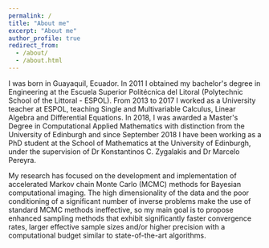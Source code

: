 ```yaml
---
permalink: /
title: "About me"
excerpt: "About me"
author_profile: true
redirect_from: 
  - /about/
  - /about.html
---
```


I was born in Guayaquil, Ecuador. In 2011 I obtained my bachelor's degree in Engineering at the Escuela Superior Politécnica del Litoral (Polytechnic School of the Littoral - ESPOL). From 2013 to 2017 I worked as a University teacher at ESPOL, teaching Single and Multivariable Calculus, Linear Algebra and Differential Equations. In 2018, I was awarded a Master's Degree in Computational Applied Mathematics with distinction from the University of Edinburgh and since September 2018 I have been working as a PhD student at the School of Mathematics at the University of Edinburgh, under the supervision of Dr Konstantinos C. Zygalakis and Dr Marcelo Pereyra.

My research has focused on the development and implementation of accelerated Markov chain Monte Carlo (MCMC) methods for Bayesian computational imaging. The high dimensionality of the data and the poor conditioning of a significant number of inverse problems make the use of standard MCMC methods ineffective, so my main goal is to propose enhanced sampling methods that exhibit significantly faster convergence rates, larger effective sample sizes and/or higher precision with a computational budget similar to state-of-the-art algorithms.